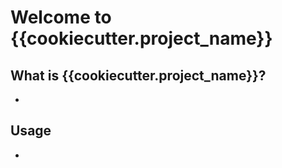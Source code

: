 # Welcome to {{cookiecutter.project_name}}

## What is {{cookiecutter.project_name}}?
-

## Usage
-
